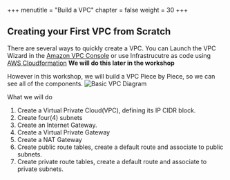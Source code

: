 +++
menutitle = "Build a VPC"
chapter = false
weight = 30
+++

## Creating your First VPC from Scratch

There are several ways to quickly create a VPC. You can Launch the VPC Wizard in the [Amazon VPC Console](https://aws.amazon.com/getting-started/) or use Infrastrucutre as code using [AWS Cloudformation](https://aws.amazon.com/cloudformation/) **We will do this later in the workshop**

However in this workshop, we will build a VPC Piece by Piece, so we can see all of the components.
![Basic VPC Diagram](images/vpc_intro_complete_diagram.png)

What we will do
1. Create a Virtual Private Cloud(VPC), defining its IP CIDR block.
1. Create four(4) subnets
1. Create an Internet Gateway.
1. Create a Virtual Private Gateway
1. Create a NAT Gateway
1. Create public route tables, create a default route and associate to public subnets.
1. Create private route tables, create a default route and associate to private subnets.

